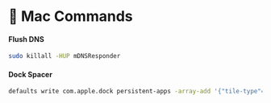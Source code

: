 #  Mac Commands

#### Flush DNS

```bash
sudo killall -HUP mDNSResponder
```

#### Dock Spacer

```bash
defaults write com.apple.dock persistent-apps -array-add '{"tile-type"="spacer-tile";}'; killall Dock
```





